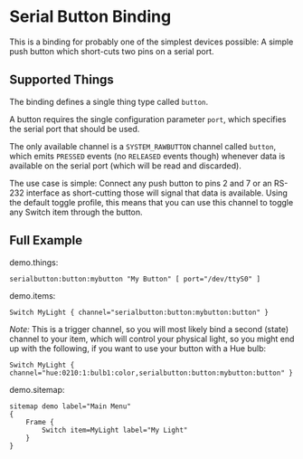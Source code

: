 # Serial Button Binding

This is a binding for probably one of the simplest devices possible: A simple push button which short-cuts two pins on a serial port.

## Supported Things

The binding defines a single thing type called `button`.

A button requires the single configuration parameter `port`, which specifies the serial port that should be used. 

The only available channel is a `SYSTEM_RAWBUTTON` channel called `button`, which emits `PRESSED` events (no `RELEASED` events though) whenever data is available on the serial port (which will be read and discarded).

The use case is simple: Connect any push button to pins 2 and 7 or an RS-232 interface as short-cutting those will signal that data is available. Using the default toggle profile, this means that you can use this channel to toggle any Switch item through the button.

## Full Example

demo.things:

```
serialbutton:button:mybutton "My Button" [ port="/dev/ttyS0" ]
```

demo.items:

```
Switch MyLight { channel="serialbutton:button:mybutton:button" }
```
_Note:_ This is a trigger channel, so you will most likely bind a second (state) channel to your item, which will control your physical light, so you might end up with the following, if you want to use your button with a Hue bulb:

```
Switch MyLight { channel="hue:0210:1:bulb1:color,serialbutton:button:mybutton:button" }
```

demo.sitemap:

```
sitemap demo label="Main Menu"
{
    Frame {
        Switch item=MyLight label="My Light"
    }
}
```
